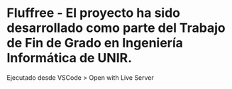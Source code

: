 # Fluffree - El proyecto ha sido desarrollado como parte del Trabajo de Fin de Grado en Ingeniería Informática de UNIR.
Ejecutado desde VSCode > Open with Live Server
